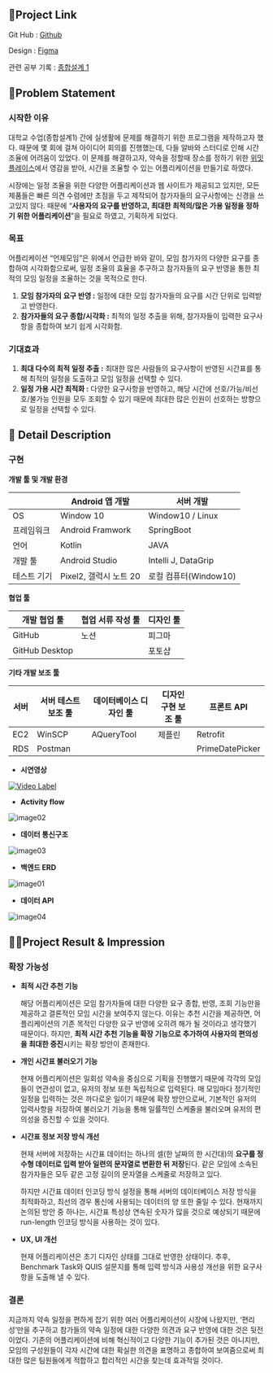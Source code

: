 ## 🔗Project Link

Git Hub : [Github](https://github.com/zae-hyeong/TodayIm)

Design : [Figma](https://www.figma.com/design/iKXY06DEeEb3OIMeElqyFG/%EC%96%B8%EC%A0%9C%EB%AA%A8%EC%9E%84-%EB%94%94%EC%9E%90%EC%9D%B8?node-id=0-1&t=2FEmKJyCuZDarAPM-1)

관련 공부 기록 : [종합설계 1](https://www.notion.so/1-a1d1715900d64f448c43fb491cc58e01?pvs=21) 

## 🤔Problem Statement

### 시작한 이유

대학교 수업(종합설계1) 간에 실생활에 문제를 해결하기 위한 프로그램을 제작하고자 했다. 때문에 몇 회에 걸쳐 아이디어 회의를 진행했는데, 다들 알바와 스터디로 인해 시간 조율에 어려움이 있었다. 이 문제를 해결하고자, 약속을 정할때 장소를 정하기 위한 [위밋플레이스](https://www.wemeetplace.com/)에서 영감을 받아, 시간을 조율할 수 있는 어플리케이션을 만들기로 하였다.

시장에는 일정 조율을 위한 다양한 어플리케이션과 웹 사이트가 제공되고 있지만, 모든 제품들은 빠른 의견 수렴에만 초점을 두고 제작되어 참가자들의 요구사항에는 신경을 쓰고있지 않다. 때문에 “**사용자의 요구를 반영하고, 최대한 최적의/많은 가용 일정을 정하기 위한 어플리케이션**”을 필요로 하였고, 기획하게 되었다.

### 목표

어플리케이션 “언제모임”은 위에서 언급한 바와 같이, 모임 참가자의 다양한 요구를 종합하여 시각화함으로써, 일정 조율의 효율을 추구하고 참가자들의 요구 반영을 통한 최적의 모임 일정을 조율하는 것을 목적으로 한다.

1.  **모임 참가자의 요구 반영 :** 일정에 대한 모임 참가자들의 요구를 시간 단위로 입력받고 반영한다.
2. **참가자들의 요구 종합/시각화 :** 최적의 일정 추출을 위해, 참가자들이 입력한 요구사항을 종합하여 보기 쉽게 시각화함.

### 기대효과

1. **최대 다수의 최적 일정 추출 :** 최대한 많은 사람들의 요구사항이 반영된 시간표를 통해 최적의 일정을 도출하고 모임 일정을 선택할 수 있다.
2. **일정 가용 시간 최적화 :** 다양한 요구사항을 반영하고, 해당 시간에 선호/가능/비선호/불가능 인원을 모두 조회할 수 있기 때문에 최대한 많은 인원이 선호하는 방향으로 일정을 선택할 수 있다.

## 📖 Detail Description

### 구현

**개발 툴 및 개발 환경**

|  | Android 앱 개발 | 서버 개발 |
| --- | --- | --- |
| OS | Window 10 | Window10 / Linux |
| 프레임워크 | Android Framwork | SpringBoot |
| 언어 | Kotlin | JAVA |
| 개발 툴 | Android Studio | Intelli J, DataGrip |
| 테스트 기기 | Pixel2, 갤럭시 노트 20 | 로컬 컴퓨터(Window10) |

**협업 툴**

| 개발 협업 툴 | 협업 서류 작성 툴 | 디자인 툴 |
| --- | --- | --- |
| GitHub | 노션 | 피그마 |
| GitHub Desktop |  | 포토샵 |

**기타 개발 보조 툴**

| 서버 | 서버 테스트 보조 툴 | 데이터베이스 디자인 툴 | 디자인 구현 보조 툴 | 프론트 API |
| --- | --- | --- | --- | --- |
| EC2 | WinSCP | AQueryTool | 제플린 | Retrofit |
| RDS | Postman |  |  | PrimeDatePicker |
- **시연영상**
    
[![Video Label](http://img.youtube.com/vi/CTxixew4kA4/0.jpg)](https://youtu.be/CTxixew4kA4)
    
- **Activity flow**
    
![image02](https://github.com/WhenWeMoim/.github/assets/58213558/0aaeb3a0-39ba-4711-a461-8b47fb5ee574)

    
- **데이터 통신구조**
    
![image03](https://github.com/WhenWeMoim/.github/assets/58213558/d0188a00-eef4-4ad1-ac61-5fc001f1ef79)
    
- **백엔드 ERD**

![image01](https://github.com/WhenWeMoim/.github/assets/58213558/52f4d9b6-2f55-4729-b612-317331fbd94e)
    
- **데이터 API**
    
![image04](https://github.com/WhenWeMoim/.github/assets/58213558/7d9ae97b-c6f0-4317-b57b-85d7c7bc1cd9)
    

## 🤷‍♂️Project Result & Impression

### **확장 가능성**

- **최적 시간 추천 기능**
    
    해당 어플리케이션은 모임 참가자들에 대한 다양한 요구 종합, 반영, 조회 기능만을 제공하고 결론적인 모임 시간을 보여주지 않는다. 이유는 추천 시간을 제공하면, 어플리케이션의 기존 목적인 다양한 요구 반영에 오히려 해가 될 것이라고 생각했기 때문이다. 하지만, **최적 시간 추천 기능을 확장 기능으로 추가하여 사용자의 편의성을 최대한 증진**시키는 확장 방안이 존재한다.
    
- **개인 시간표 불러오기 기능**
    
    현재 어플리케이션은 일회성 약속을 중심으로 기획을 진행했기 때문에 각각의 모임들이 연관성이 없고, 유저의 정보 또한 독립적으로 입력된다. 매 모임마다 정기적인 일정을 입력하는 것은 까다로운 일이기 때문에 확장 방안으로써, 기본적인 유저의 입력사항을 저장하여 불러오기 기능을 통해 일률적인 스케줄을 불러오며 유저의 편의성을 증진할 수 있을 것이다.
    
- **시간표 정보 저장 방식 개선**
    
    현재 서버에 저장하는 시간표 데이터는 하나의 셀(한 날짜의 한 시간대)의 **요구를 정수형 데이터로 입력 받아 일련의 문자열로 변환한 뒤 저장**된다. 같은 모임에 소속된 참가자들은 모두 같은 고정 길이의 문자열을 스케줄로 저장하고 있다.
    
    하지만 시간표 데이터 인코딩 방식 설정을 통해 서버의 데이터베이스 저장 방식을 최적화하고, 최선의 경우 통신에 사용되는 데이터의 양 또한 줄일 수 있다. 현재까지 논의된 방안 중 하나는, 시간표 특성상 연속된 숫자가 많을 것으로 예상되기 때문에 run-length 인코딩 방식을 사용하는 것이 있다.
    
- **UX, UI 개선**
    
    현재 어플리케이션은 초기 디자인 상태를 그대로 반영한 상태이다. 추후, Benchmark Task와 QUIS 설문지를 통해 입력 방식과 사용성 개선을 위한 요구사항을 도출해 낼 수 있다.
    

### 결론

지금까지 약속 일정을 편하게 잡기 위한 여러 어플리케이션이 시장에 나왔지만, ‘편리성’만을 추구하고 참가들의 약속 일정에 대한 다양한 의견과 요구 반영에 대한 것은 뒷전이었다. 기존의 어플리케이션에 비해 혁신적이고 다양한 기능이 추가된 것은 아니지만, 모임의 구성원들이 각자 시간에 대한 확실한 의견을 표명하고 종합하여 보여줌으로써 최대한 많은 팀원들에게 적합하고 합리적인 시간을 찾는데 효과적일 것이다.

